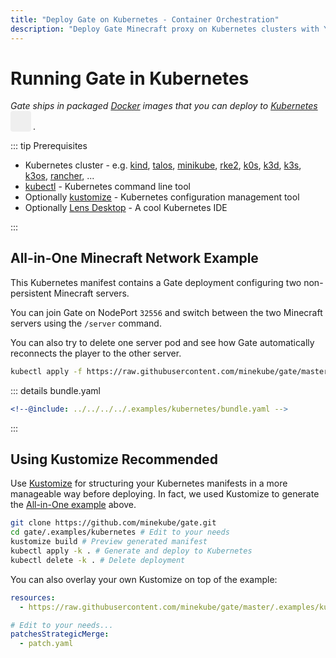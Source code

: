 ```yaml
---
title: "Deploy Gate on Kubernetes - Container Orchestration"
description: "Deploy Gate Minecraft proxy on Kubernetes clusters with YAML manifests, services, and ingress configuration."
---
```


# Running Gate in Kubernetes

_Gate ships in packaged [Docker](docker) images that you can deploy to [Kubernetes](https://kubernetes.io/)
<button style="border:none;padding:3px;border-radius:4px;vertical-align:bottom" id="play-vite-audio" onclick="document.getElementById('k8s-audio').play();"><svg style="height:2em;width:2em"><use href="/voice.svg#voice" /></svg></button>
<audio id="k8s-audio"><source src="/k8s.mp3" type="audio/mpeg"></audio>._

::: tip Prerequisites

- Kubernetes cluster - e.g. [kind](https://kind.sigs.k8s.io/), [talos](https://www.talos.dev/), [minikube](https://minikube.sigs.k8s.io/docs/start/), [rke2](https://github.com/rancher/rke2), [k0s](https://github.com/k0sproject/k0s), [k3d](https://k3d.io/), [k3s](https://k3s.io/), [k3os](https://k3os.io/), [rancher](https://github.com/rancher/rancher), ...
- [kubectl](https://kubernetes.io/docs/tasks/tools/#kubectl) - Kubernetes command line tool
- Optionally [kustomize](https://kustomize.io/) - Kubernetes configuration management tool
- Optionally [Lens Desktop](https://github.com/lensapp/lens) - A cool Kubernetes IDE

:::

## All-in-One Minecraft Network Example

This Kubernetes manifest contains a Gate deployment
configuring two non-persistent Minecraft servers.

You can join Gate on NodePort `32556` and switch
between the two Minecraft servers using the `/server` command.

You can also try to delete one server pod and see how Gate
automatically reconnects the player to the other server.

```sh console
kubectl apply -f https://raw.githubusercontent.com/minekube/gate/master/.examples/kubernetes/bundle.yaml
```

::: details bundle.yaml

```yaml bundle.yaml
<!--@include: ../../../../.examples/kubernetes/bundle.yaml -->
```

:::

## Using Kustomize <VPBadge>Recommended</VPBadge>

Use [Kustomize](https://kustomize.io/) for
structuring your Kubernetes manifests in a more manageable way before deploying.
In fact, we used Kustomize to generate the [All-in-One example](#all-in-one-minecraft-network-example) above.

```sh console
git clone https://github.com/minekube/gate.git
cd gate/.examples/kubernetes # Edit to your needs
kustomize build # Preview generated manifest
kubectl apply -k . # Generate and deploy to Kubernetes
kubectl delete -k . # Delete deployment
```

You can also overlay your own Kustomize on top of the example:

```yaml kustomization.yaml
resources:
  - https://raw.githubusercontent.com/minekube/gate/master/.examples/kubernetes

# Edit to your needs...
patchesStrategicMerge:
  - patch.yaml
```
